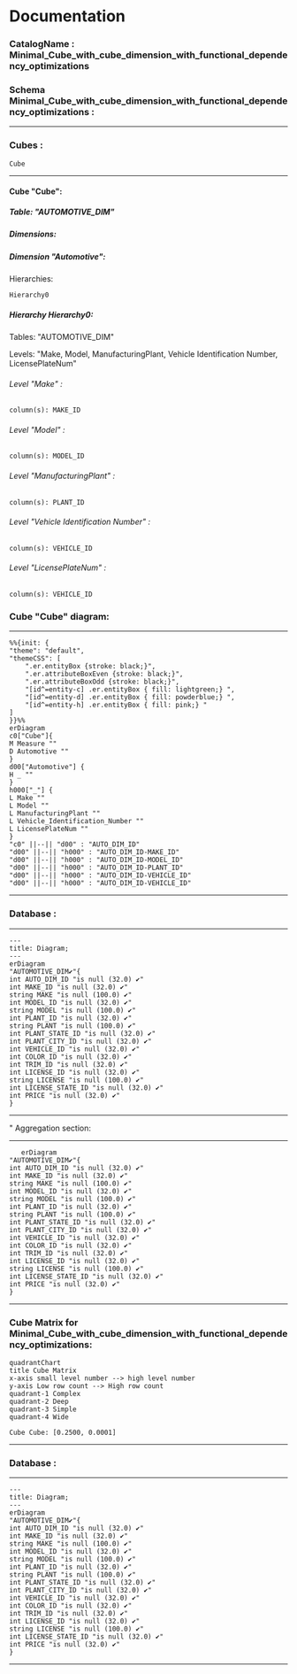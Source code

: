 # Documentation
### CatalogName : Minimal_Cube_with_cube_dimension_with_functional_dependency_optimizations
### Schema Minimal_Cube_with_cube_dimension_with_functional_dependency_optimizations : 
---
### Cubes :

    Cube

---
#### Cube "Cube":

    

##### Table: "AUTOMOTIVE_DIM"

##### Dimensions:
##### Dimension "Automotive":

Hierarchies:

    Hierarchy0

##### Hierarchy Hierarchy0:

Tables: "AUTOMOTIVE_DIM"

Levels: "Make, Model, ManufacturingPlant, Vehicle Identification Number, LicensePlateNum"

###### Level "Make" :

    column(s): MAKE_ID

###### Level "Model" :

    column(s): MODEL_ID

###### Level "ManufacturingPlant" :

    column(s): PLANT_ID

###### Level "Vehicle Identification Number" :

    column(s): VEHICLE_ID

###### Level "LicensePlateNum" :

    column(s): VEHICLE_ID

### Cube "Cube" diagram:

---

```mermaid
%%{init: {
"theme": "default",
"themeCSS": [
    ".er.entityBox {stroke: black;}",
    ".er.attributeBoxEven {stroke: black;}",
    ".er.attributeBoxOdd {stroke: black;}",
    "[id^=entity-c] .er.entityBox { fill: lightgreen;} ",
    "[id^=entity-d] .er.entityBox { fill: powderblue;} ",
    "[id^=entity-h] .er.entityBox { fill: pink;} "
]
}}%%
erDiagram
c0["Cube"]{
M Measure ""
D Automotive ""
}
d00["Automotive"] {
H _ ""
}
h000["_"] {
L Make ""
L Model ""
L ManufacturingPlant ""
L Vehicle_Identification_Number ""
L LicensePlateNum ""
}
"c0" ||--|| "d00" : "AUTO_DIM_ID"
"d00" ||--|| "h000" : "AUTO_DIM_ID-MAKE_ID"
"d00" ||--|| "h000" : "AUTO_DIM_ID-MODEL_ID"
"d00" ||--|| "h000" : "AUTO_DIM_ID-PLANT_ID"
"d00" ||--|| "h000" : "AUTO_DIM_ID-VEHICLE_ID"
"d00" ||--|| "h000" : "AUTO_DIM_ID-VEHICLE_ID"
```
---
### Database :
---
```mermaid
---
title: Diagram;
---
erDiagram
"AUTOMOTIVE_DIM✔"{
int AUTO_DIM_ID "is null (32.0) ✔"
int MAKE_ID "is null (32.0) ✔"
string MAKE "is null (100.0) ✔"
int MODEL_ID "is null (32.0) ✔"
string MODEL "is null (100.0) ✔"
int PLANT_ID "is null (32.0) ✔"
string PLANT "is null (100.0) ✔"
int PLANT_STATE_ID "is null (32.0) ✔"
int PLANT_CITY_ID "is null (32.0) ✔"
int VEHICLE_ID "is null (32.0) ✔"
int COLOR_ID "is null (32.0) ✔"
int TRIM_ID "is null (32.0) ✔"
int LICENSE_ID "is null (32.0) ✔"
string LICENSE "is null (100.0) ✔"
int LICENSE_STATE_ID "is null (32.0) ✔"
int PRICE "is null (32.0) ✔"
}

```
---
" Aggregation section:

---
```mermaid
   erDiagram
"AUTOMOTIVE_DIM✔"{
int AUTO_DIM_ID "is null (32.0) ✔"
int MAKE_ID "is null (32.0) ✔"
string MAKE "is null (100.0) ✔"
int MODEL_ID "is null (32.0) ✔"
string MODEL "is null (100.0) ✔"
int PLANT_ID "is null (32.0) ✔"
string PLANT "is null (100.0) ✔"
int PLANT_STATE_ID "is null (32.0) ✔"
int PLANT_CITY_ID "is null (32.0) ✔"
int VEHICLE_ID "is null (32.0) ✔"
int COLOR_ID "is null (32.0) ✔"
int TRIM_ID "is null (32.0) ✔"
int LICENSE_ID "is null (32.0) ✔"
string LICENSE "is null (100.0) ✔"
int LICENSE_STATE_ID "is null (32.0) ✔"
int PRICE "is null (32.0) ✔"
}
```
---
### Cube Matrix for Minimal_Cube_with_cube_dimension_with_functional_dependency_optimizations:
```mermaid
quadrantChart
title Cube Matrix
x-axis small level number --> high level number
y-axis Low row count --> High row count
quadrant-1 Complex
quadrant-2 Deep
quadrant-3 Simple
quadrant-4 Wide

Cube Cube: [0.2500, 0.0001]
```
---
### Database :
---
```mermaid
---
title: Diagram;
---
erDiagram
"AUTOMOTIVE_DIM✔"{
int AUTO_DIM_ID "is null (32.0) ✔"
int MAKE_ID "is null (32.0) ✔"
string MAKE "is null (100.0) ✔"
int MODEL_ID "is null (32.0) ✔"
string MODEL "is null (100.0) ✔"
int PLANT_ID "is null (32.0) ✔"
string PLANT "is null (100.0) ✔"
int PLANT_STATE_ID "is null (32.0) ✔"
int PLANT_CITY_ID "is null (32.0) ✔"
int VEHICLE_ID "is null (32.0) ✔"
int COLOR_ID "is null (32.0) ✔"
int TRIM_ID "is null (32.0) ✔"
int LICENSE_ID "is null (32.0) ✔"
string LICENSE "is null (100.0) ✔"
int LICENSE_STATE_ID "is null (32.0) ✔"
int PRICE "is null (32.0) ✔"
}

```
---
